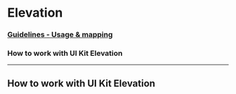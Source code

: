 
# Elevation

### [Guidelines - Usage & mapping](../guidelines-usage-and-mapping)
### How to work with UI Kit Elevation

<hr>

## How to work with UI Kit Elevation
